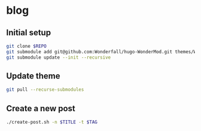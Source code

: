 # blog

## Initial setup

```bash
git clone $REPO
git submodule add git@github.com:Wonderfall/hugo-WonderMod.git themes/WonderMod/
git submodule update --init --recursive
```

## Update theme

```bash
git pull --recurse-submodules
```

## Create a new post

```bash
./create-post.sh -n $TITLE -t $TAG
```
